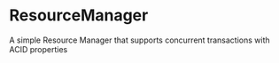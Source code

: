 # ResourceManager
A simple Resource Manager that supports concurrent transactions with ACID properties

